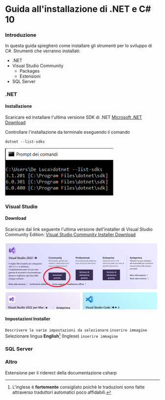# Guida all'installazione di .NET e C# 10
### Introduzione
In questa guida spiegherò come installare gli strumenti per lo sviluppo di C#.
Strumenti che verranno installati:
* .NET
* Visual Studio Community
  * Packages
  * Estensioni
* SQL Server

### .NET
#### Installazione
Scaricare ed installare l'ultima versione SDK di .NET
[Microsoft .NET Download](https://dotnet.microsoft.com/en-us/download)

Controllare l'installazione da terminale eseguendo il comando
```batch
dotnet --list-sdks
```
![](images/cmd_list_dotnet_sdk.png)


### Visual Studio

#### Download
Scaricare dal link seguente l'ultima versione dell'installer di Visual Studio Community Edition:
[Visual Studio Community Installer Download](https://visualstudio.microsoft.com/it/downloads/)

![](images/visual_studio_download.png)
#### Impostazioni Installer
`Descrivere le varie impostazioni da selezionare`
`inserire immagine`
Selezionare lingua **English**[^1] (Inglese)
`inserire immagine`


### SQL Server

### Altro
Estensione per il riderect della documentazione csharp



[^1]: L'inglese è **fortemente** consigliato poichè le traduzioni sono fatte attraverso traduttori automatici poco affidabili.